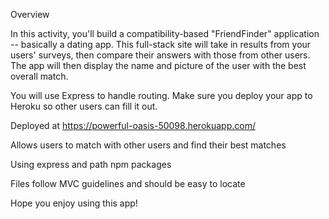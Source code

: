 Overview

In this activity, you'll build a compatibility-based "FriendFinder" application -- basically a dating app. This full-stack site will take in results from your users' surveys, then compare their answers with those from other users. The app will then display the name and picture of the user with the best overall match.

You will use Express to handle routing. Make sure you deploy your app to Heroku so other users can fill it out.

Deployed at https://powerful-oasis-50098.herokuapp.com/

Allows users to match with other users and find their best matches

Using express and path npm packages

Files follow MVC guidelines and should be easy to locate

Hope you enjoy using this app!

